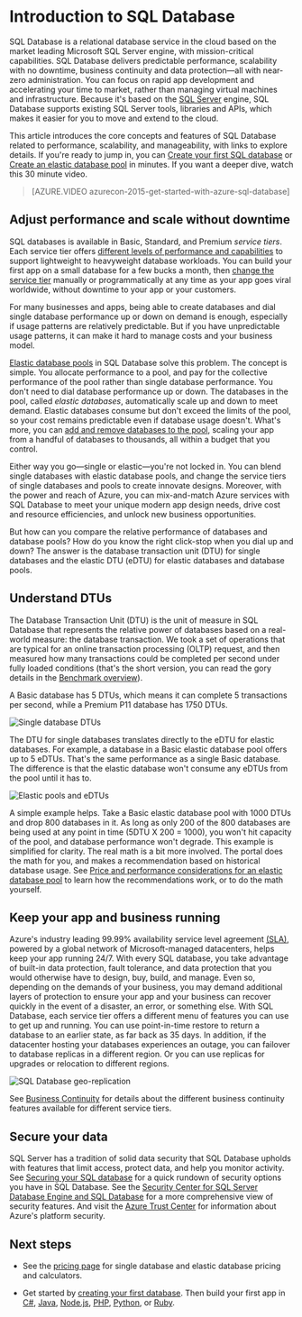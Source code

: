 <properties
   pageTitle="What is SQL Database | Windows Azure"
   description="Discover the technical details and capabilities of Azure SQL Database, Microsoft's relational database management system (RDBMS) and PaaS solution in the cloud."
   services="sql-database"
   documentationCenter=""
   authors="shontnew"
   manager="jeffreyg"
   editor="monicar"/>

<tags
	ms.service="sql-database"
	ms.date="09/30/2015"
	wacn.date=""/>

# Introduction to SQL Database

SQL Database is a relational database service in the cloud based on the market leading Microsoft SQL Server engine, with mission-critical capabilities. SQL Database delivers predictable performance, scalability with no downtime, business continuity and data protection—all with near-zero administration. You can focus on rapid app development and accelerating your time to market, rather than managing virtual machines and infrastructure. Because it's based on the [SQL Server](https://msdn.microsoft.com/zh-cn/library/bb545450.aspx) engine, SQL Database supports existing SQL Server tools, libraries and APIs, which makes it easier for you to move and extend to the cloud.

This article introduces the core concepts and features of SQL Database related to performance, scalability, and manageability, with links to explore details. If you're ready to jump in, you can [Create your first SQL database](/documentation/articles/sql-database-get-started) or [Create an elastic database pool](/documentation/articles/sql-database-elastic-pool-portal) in minutes. If you want a deeper dive, watch this 30 minute video.


> [AZURE.VIDEO azurecon-2015-get-started-with-azure-sql-database]


## Adjust performance and scale without downtime
SQL databases is available in Basic, Standard, and Premium *service tiers*. Each service tier offers [different levels of performance and capabilities](/documentation/articles/sql-database-service-tiers) to support lightweight to heavyweight database workloads. You can build your first app on a small database for a few bucks a month, then [change the service tier](/documentation/articles/sql-database-scale-up) manually or programmatically at any time as your app goes viral worldwide, without downtime to your app or your customers.

For many businesses and apps, being able to create databases and dial single database performance up or down on demand is enough, especially if usage patterns are relatively predictable. But if you have unpredictable usage patterns, it can make it hard to manage costs and your business model. 

[Elastic database pools](/documentation/articles/sql-database-elastic-pool) in SQL Database solve this problem. The concept is simple. You allocate performance to a pool, and pay for the collective performance of the pool rather than single database performance. You don't need to dial database performance up or down. The databases in the pool, called *elastic databases*, automatically scale up and down to meet demand. Elastic databases consume but don't exceed the limits of the pool, so your cost remains predictable even if database usage doesn't. What's more, you can [add and remove databases to the pool](/documentation/articles/sql-database-elastic-pool-portal), scaling your app from a handful of databases to thousands, all within a budget that you control.

Either way you go—single or elastic—you're not locked in. You can blend single databases with elastic database pools, and change the service tiers of single databases and pools to create innovate designs. Moreover, with the power and reach of Azure, you can mix-and-match Azure services with SQL Database to meet your unique modern app design needs, drive cost and resource efficiencies, and unlock new business opportunities.

But how can you compare the relative performance of databases and database pools? How do you know the right click-stop when you dial up and down? The answer is the database transaction unit (DTU) for single databases and the elastic DTU (eDTU) for elastic databases and database pools.

## Understand DTUs

The Database Transaction Unit (DTU) is the unit of measure in SQL Database that represents the relative power of databases based on a real-world measure: the database transaction. We took a set of operations that are typical for an online transaction processing (OLTP) request, and then measured how many transactions could be completed per second under fully loaded conditions (that's the short version, you can read the gory details in the [Benchmark overview](https://msdn.microsoft.com/zh-cn/library/azure/dn741327.aspx)).

A Basic database has 5 DTUs, which means it can complete 5 transactions per second, while a Premium P11 database has 1750 DTUs.

![Single database DTUs](./media/sql-database-technical-overview/single_db_dtus.png)

The DTU for single databases translates directly to the eDTU for elastic databases. For example, a database in a Basic elastic database pool offers up to 5 eDTUs. That's the same performance as a single Basic database. The difference is that the elastic database won't consume any eDTUs from the pool until it has to.

![Elastic pools and eDTUs](./media/sql-database-technical-overview/sqldb_elastic_pools.png)

A simple example helps. Take a Basic elastic database pool with 1000 DTUs and drop 800 databases in it. As long as only 200 of the 800 databases are being used at any point in time (5DTU X 200 = 1000), you won't hit capacity of the pool, and database performance won't degrade. This example is simplified for clarity. The real math is a bit more involved. The portal does the math for you, and makes a recommendation based on historical database usage. See [Price and performance considerations for an elastic database pool](/documentation/articles/sql-database-elastic-pool-guidance) to learn how the recommendations work, or to do the math yourself.

## Keep your app and business running

Azure's industry leading 99.99% availability service level agreement [(SLA)](/support/legal/sla/), powered by a global network of Microsoft-managed datacenters, helps keep your app running 24/7. With every SQL database, you take advantage of built-in data protection, fault tolerance, and data protection that you would otherwise have to design, buy, build, and manage. Even so, depending on the demands of your business, you may demand additional layers of protection to ensure your app and your business can recover quickly in the event of a disaster, an error, or something else. With SQL Database, each service tier offers a different menu of features you can use to get up and running. You can use point-in-time restore to return a database to an earlier state, as far back as 35 days. In addition, if the datacenter hosting your databases experiences an outage, you can failover to database replicas in a different region. Or you can use replicas for upgrades or relocation to different regions.

![SQL Database geo-replication](./media/sql-database-technical-overview/azure_sqldb_map.png)


See [Business Continuity](/documentation/articles/sql-database-business-continuity) for details about the different business continuity features available for different service tiers.

## Secure your data
SQL Server has a tradition of solid  data security that SQL Database upholds  with features that limit access, protect data, and help you monitor activity. See [Securing your SQL database](/documentation/articles/sql-database-security) for a quick rundown of security options you have in SQL Database. See the [Security Center for SQL Server Database Engine and SQL Database](https://msdn.microsoft.com/zh-cn/library/bb510589) for a more comprehensive view of security features. And visit the [Azure Trust Center](/support/trust-center/security/) for information about Azure's platform security.

## Next steps

- See the [pricing page](/home/features/sql-database/#price) for single database and elastic database pricing and calculators.

- Get started by [creating your first database](/documentation/articles/sql-database-get-started). Then build your first app in [C#](/documentation/articles/sql-database-connect-query), [Java](/documentation/articles/sql-database-develop-java-simple-windows), [Node.js](/documentation/articles/sql-database-develop-nodejs-simple-windows), [PHP](/documentation/articles/sql-database-develop-php-retry-windows), [Python](/documentation/articles/sql-database-develop-python-simple-windows), or [Ruby](/documentation/articles/sql-database-develop-ruby-simple-linux). 

